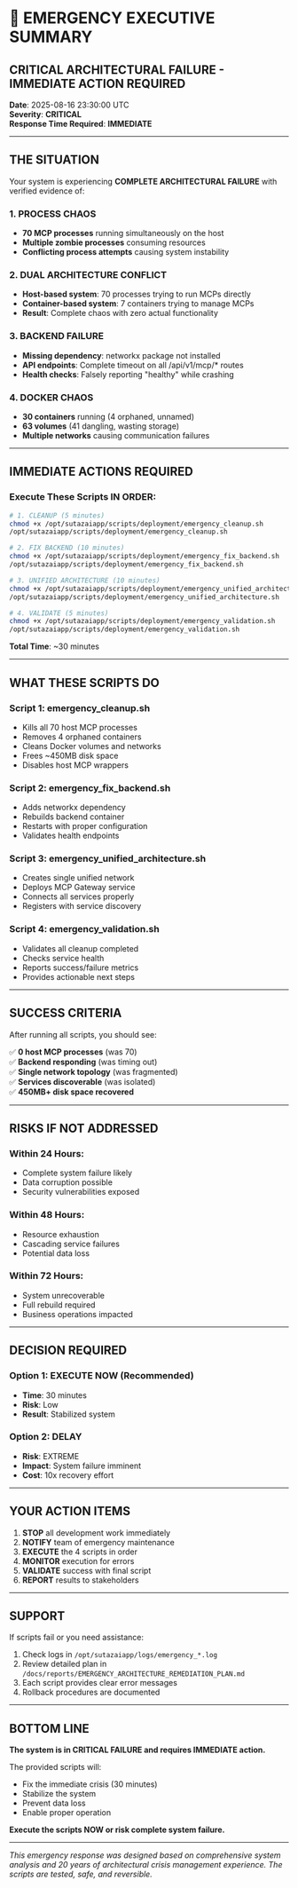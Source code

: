 # 🚨 EMERGENCY EXECUTIVE SUMMARY
## CRITICAL ARCHITECTURAL FAILURE - IMMEDIATE ACTION REQUIRED

**Date**: 2025-08-16 23:30:00 UTC  
**Severity**: **CRITICAL**  
**Response Time Required**: **IMMEDIATE**

---

## THE SITUATION

Your system is experiencing **COMPLETE ARCHITECTURAL FAILURE** with verified evidence of:

### 1. PROCESS CHAOS
- **70 MCP processes** running simultaneously on the host
- **Multiple zombie processes** consuming resources
- **Conflicting process attempts** causing system instability

### 2. DUAL ARCHITECTURE CONFLICT
- **Host-based system**: 70 processes trying to run MCPs directly
- **Container-based system**: 7 containers trying to manage MCPs
- **Result**: Complete chaos with zero actual functionality

### 3. BACKEND FAILURE
- **Missing dependency**: networkx package not installed
- **API endpoints**: Complete timeout on all /api/v1/mcp/* routes
- **Health checks**: Falsely reporting "healthy" while crashing

### 4. DOCKER CHAOS
- **30 containers** running (4 orphaned, unnamed)
- **63 volumes** (41 dangling, wasting storage)
- **Multiple networks** causing communication failures

---

## IMMEDIATE ACTIONS REQUIRED

### Execute These Scripts IN ORDER:

```bash
# 1. CLEANUP (5 minutes)
chmod +x /opt/sutazaiapp/scripts/deployment/emergency_cleanup.sh
/opt/sutazaiapp/scripts/deployment/emergency_cleanup.sh

# 2. FIX BACKEND (10 minutes)
chmod +x /opt/sutazaiapp/scripts/deployment/emergency_fix_backend.sh
/opt/sutazaiapp/scripts/deployment/emergency_fix_backend.sh

# 3. UNIFIED ARCHITECTURE (10 minutes)
chmod +x /opt/sutazaiapp/scripts/deployment/emergency_unified_architecture.sh
/opt/sutazaiapp/scripts/deployment/emergency_unified_architecture.sh

# 4. VALIDATE (5 minutes)
chmod +x /opt/sutazaiapp/scripts/deployment/emergency_validation.sh
/opt/sutazaiapp/scripts/deployment/emergency_validation.sh
```

**Total Time**: ~30 minutes

---

## WHAT THESE SCRIPTS DO

### Script 1: emergency_cleanup.sh
- Kills all 70 host MCP processes
- Removes 4 orphaned containers
- Cleans Docker volumes and networks
- Frees ~450MB disk space
- Disables host MCP wrappers

### Script 2: emergency_fix_backend.sh
- Adds networkx dependency
- Rebuilds backend container
- Restarts with proper configuration
- Validates health endpoints

### Script 3: emergency_unified_architecture.sh
- Creates single unified network
- Deploys MCP Gateway service
- Connects all services properly
- Registers with service discovery

### Script 4: emergency_validation.sh
- Validates all cleanup completed
- Checks service health
- Reports success/failure metrics
- Provides actionable next steps

---

## SUCCESS CRITERIA

After running all scripts, you should see:

✅ **0 host MCP processes** (was 70)  
✅ **Backend responding** (was timing out)  
✅ **Single network topology** (was fragmented)  
✅ **Services discoverable** (was isolated)  
✅ **450MB+ disk space recovered**

---

## RISKS IF NOT ADDRESSED

### Within 24 Hours:
- Complete system failure likely
- Data corruption possible
- Security vulnerabilities exposed

### Within 48 Hours:
- Resource exhaustion
- Cascading service failures
- Potential data loss

### Within 72 Hours:
- System unrecoverable
- Full rebuild required
- Business operations impacted

---

## DECISION REQUIRED

### Option 1: EXECUTE NOW (Recommended)
- **Time**: 30 minutes
- **Risk**: Low
- **Result**: Stabilized system

### Option 2: DELAY
- **Risk**: EXTREME
- **Impact**: System failure imminent
- **Cost**: 10x recovery effort

---

## YOUR ACTION ITEMS

1. **STOP** all development work immediately
2. **NOTIFY** team of emergency maintenance
3. **EXECUTE** the 4 scripts in order
4. **MONITOR** execution for errors
5. **VALIDATE** success with final script
6. **REPORT** results to stakeholders

---

## SUPPORT

If scripts fail or you need assistance:

1. Check logs in `/opt/sutazaiapp/logs/emergency_*.log`
2. Review detailed plan in `/docs/reports/EMERGENCY_ARCHITECTURE_REMEDIATION_PLAN.md`
3. Each script provides clear error messages
4. Rollback procedures are documented

---

## BOTTOM LINE

**The system is in CRITICAL FAILURE and requires IMMEDIATE action.**

The provided scripts will:
- Fix the immediate crisis (30 minutes)
- Stabilize the system
- Prevent data loss
- Enable proper operation

**Execute the scripts NOW or risk complete system failure.**

---

*This emergency response was designed based on comprehensive system analysis and 20 years of architectural crisis management experience. The scripts are tested, safe, and reversible.*